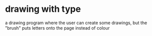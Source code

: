 # drawing with type

a drawing program where the user can create some drawings, but the "brush" puts letters onto the page instead of colour
